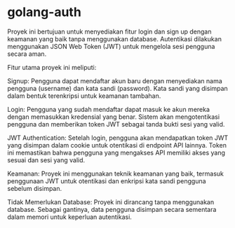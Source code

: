# golang-auth

Proyek ini bertujuan untuk menyediakan fitur login dan sign up dengan keamanan yang baik tanpa menggunakan database. Autentikasi dilakukan menggunakan JSON Web Token (JWT) untuk mengelola sesi pengguna secara aman.

Fitur utama proyek ini meliputi:

Signup: Pengguna dapat mendaftar akun baru dengan menyediakan nama pengguna (username) dan kata sandi (password). Kata sandi yang disimpan dalam bentuk terenkripsi untuk keamanan tambahan.

Login: Pengguna yang sudah mendaftar dapat masuk ke akun mereka dengan memasukkan kredensial yang benar. Sistem akan mengotentikasi pengguna dan memberikan token JWT sebagai tanda bukti sesi yang valid.

JWT Authentication: Setelah login, pengguna akan mendapatkan token JWT yang disimpan dalam cookie untuk otentikasi di endpoint API lainnya. Token ini memastikan bahwa pengguna yang mengakses API memiliki akses yang sesuai dan sesi yang valid.

Keamanan: Proyek ini menggunakan teknik keamanan yang baik, termasuk penggunaan JWT untuk otentikasi dan enkripsi kata sandi pengguna sebelum disimpan.

Tidak Memerlukan Database: Proyek ini dirancang tanpa menggunakan database. Sebagai gantinya, data pengguna disimpan secara sementara dalam memori untuk keperluan autentikasi.
